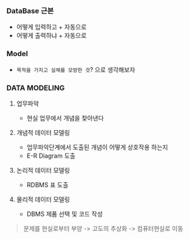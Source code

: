 ### DataBase 근본
- 어떻게 입력하고 + 자동으로
- 어떻게 출력하냐 + 자동으로

### Model
- `목적을 가지고 실체를 모방한 것`? 으로 생각해보자

### DATA MODELING
1. 업무파악
    - 현실 업무에서 개념을 찾아낸다  

2. 개념적 데이터 모델링
    - 업무파악단계에서 도출된 개념이 어떻게 상호작용 하는지
    - E-R Diagram 도출
    
3. 논리적 데이터 모델링
    - RDBMS 표 도출
   
4. 물리적 데이터 모델링
    - DBMS 제품 선택 및 코드 작성

> 문제를 현실로부터 부양 -> 고도의 추상화 -> 컴퓨터현실로 이동


